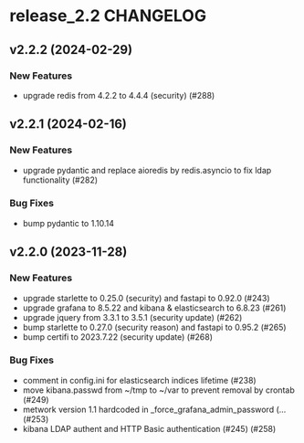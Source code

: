 # release_2.2 CHANGELOG

## v2.2.2 (2024-02-29)

### New Features

- upgrade redis from 4.2.2 to 4.4.4 (security) (#288)

## v2.2.1 (2024-02-16)

### New Features

- upgrade pydantic and replace aioredis by redis.asyncio to fix ldap functionality (#282)

### Bug Fixes

- bump pydantic to 1.10.14

## v2.2.0 (2023-11-28)

### New Features

- upgrade starlette to 0.25.0 (security) and fastapi to 0.92.0 (#243)
- upgrade grafana to 8.5.22 and kibana & elasticsearch to 6.8.23 (#261)
- upgrade jquery from 3.3.1 to 3.5.1 (security update) (#262)
- bump starlette to 0.27.0 (security reason) and fastapi to 0.95.2 (#265)
- bump certifi to 2023.7.22 (security update) (#268)

### Bug Fixes

- comment in config.ini for elasticsearch indices lifetime (#238)
- move kibana.passwd from ~/tmp to ~/var to prevent removal by crontab (#249)
- metwork version 1.1 hardcoded in _force_grafana_admin_password (… (#253)
- kibana LDAP authent and HTTP Basic authentication (#245) (#258)



